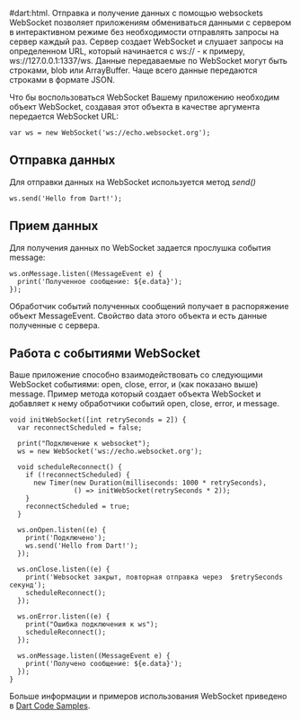 #dart:html. Отправка и получение данных с помощью websockets
WebSocket позволяет приложениям обмениваться данными с сервером в интерактивном режиме без необходимости отправлять запросы на сервер каждый раз. Сервер создает WebSocket и слушает запросы на определенном URL, который начинается с ws:// - к примеру, ws://127.0.0.1:1337/ws. Данные передаваемые по WebSocket могут быть строками, blob или ArrayBuffer. Чаще всего данные передаются строками в формате JSON.

Что бы воспользоваться WebSocket Вашему приложению необходим объект WebSocket, создавая этот объекта в качестве аргумента передается WebSocket URL:

```
var ws = new WebSocket('ws://echo.websocket.org');
```

## Отправка данных
Для отправки данных на WebSocket используется метод *send()*
```
ws.send('Hello from Dart!');
```

## Прием данных
Для получения данных по WebSocket задается прослушка события message:
```
ws.onMessage.listen((MessageEvent e) {
  print('Полученное сообщение: ${e.data}');
});
```
Обработчик событий полученных сообщений получает в распоряжение объект MessageEvent. Свойство data этого объекта и есть данные полученные с сервера.

## Работа с событиями WebSocket
Ваше приложение способно взаимодействовать со следующими WebSocket событиями: open, close, error, и (как показано выше) message. Пример метода который создает объекта WebSocket и добавляет к нему обработчики событий open, close, error, и message.

```
void initWebSocket([int retrySeconds = 2]) {
  var reconnectScheduled = false;

  print("Подключение к websocket");
  ws = new WebSocket('ws://echo.websocket.org');

  void scheduleReconnect() {
    if (!reconnectScheduled) {
      new Timer(new Duration(milliseconds: 1000 * retrySeconds), 
                () => initWebSocket(retrySeconds * 2));
    }
    reconnectScheduled = true;
  }

  ws.onOpen.listen((e) {
    print('Подключено');
    ws.send('Hello from Dart!');
  });

  ws.onClose.listen((e) {
    print('Websocket закрыт, повторная отправка через  $retrySeconds секунд');
    scheduleReconnect();
  });

  ws.onError.listen((e) {
    print("Ошибка подключения к ws");
    scheduleReconnect();
  });

  ws.onMessage.listen((MessageEvent e) {
    print('Получено сообщение: ${e.data}');
  });
}
```

Больше информации и примеров использования WebSocket приведено в [Dart Code Samples](http://www.dartlang.org/samples/).